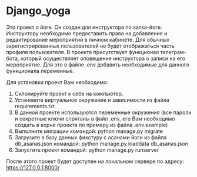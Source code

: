 # Django_yoga
Это проект о йоге. Он создан для инструктора по хатха-йоге.
Инструктору необходимо предоставить права на добавление и редактирование мероприятий в личном кабинете.
Для обычных зарегистрированных пользователей не будет отображаться часть профиля пользователя.
В проекте присутствует функционал телеграм-бота, который осуществляет оповещение инструктора о записи на его мероприятие.
Для это в файле .env добавить необходимые для данного функционала переменные.

Для установки проект Вам необходимо:
1. Склонируйте проект к себе на компьютер.
2. Установите виртуальное окружение и зависимости из файла requirements.txt
3. В данной проекте используются переменные окружения (все пароли и секретные ключи спрятаны в файл .env,
его Вам необходимо создать в корне проекта по примеру из файла .env.example)
4. Выполните миграции командой: python manage.py migrate
5. Загрузите в базу данных фикстуру с асанами йоги из файла db_asanas.json командой:
 python manage.py loaddata db_asanas.json
6. Запустите проект командой: python manage.py runserver

После этого проект будет доступен на локальном сервере по адресу:
 https://127.0.0.1:8000/